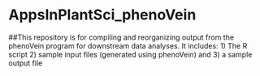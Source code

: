 # AppsInPlantSci_phenoVein

##This repository is for compiling and reorganizing output from the phenoVein program for downstream data analyses. It includes: 1) The R script 2) sample input files (generated using phenoVein) and 3) a sample output file

